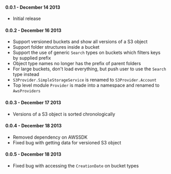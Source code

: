 #### 0.0.1 - December 14 2013
* Initial release

#### 0.0.2 - December 16 2013
* Support versioned buckets and show all versions of a S3 object
* Support folder structures inside a bucket
* Support the use of generic `Search` types on buckets which filters keys by supplied prefix
* Object type names no longer has the prefix of parent folders
* For large buckets, don't load everything, but push user to use the `Search` type instead
* `S3Provider.SimpleStorageService` is renamed to `S3Provider.Account`
* Top level module `Provider` is made into a namespace and renamed to `AwsProviders`

#### 0.0.3 - December 17 2013
* Versions of a S3 object is sorted chronologically

#### 0.0.4 - December 18 2013
* Removed dependency on AWSSDK
* Fixed bug with getting data for versioned S3 object

#### 0.0.5 - December 18 2013
* Fixed bug with accessing the `CreationDate` on bucket types